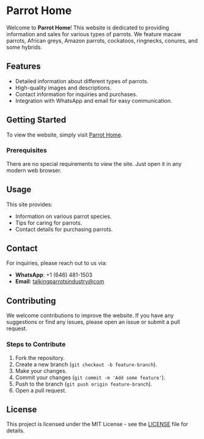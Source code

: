 # Parrot Home

Welcome to **Parrot Home**! This website is dedicated to providing information and sales for various types of parrots. We feature macaw parrots, African greys, Amazon parrots, cockatoos, ringnecks, conures, and some hybrids.

## Features

- Detailed information about different types of parrots.
- High-quality images and descriptions.
- Contact information for inquiries and purchases.
- Integration with WhatsApp and email for easy communication.

## Getting Started

To view the website, simply visit [Parrot Home](https://username.github.io).

### Prerequisites

There are no special requirements to view the site. Just open it in any modern web browser.

## Usage

This site provides:
- Information on various parrot species.
- Tips for caring for parrots.
- Contact details for purchasing parrots.

## Contact

For inquiries, please reach out to us via:
- **WhatsApp**: +1 (646) 481-1503
- **Email**: [talkingparrotsindustry@com](mailto:talkingparrotsindustry@com)

## Contributing

We welcome contributions to improve the website. If you have any suggestions or find any issues, please open an issue or submit a pull request.

### Steps to Contribute

1. Fork the repository.
2. Create a new branch (`git checkout -b feature-branch`).
3. Make your changes.
4. Commit your changes (`git commit -m 'Add some feature'`).
5. Push to the branch (`git push origin feature-branch`).
6. Open a pull request.

## License

This project is licensed under the MIT License - see the [LICENSE](LICENSE) file for details.
